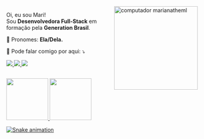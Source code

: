 <img src="https://i.postimg.cc/sgRtb01n/helloworld.png" min-width="220px" max-width="220px" width="220px" align="right" alt="computador marianatheml">

<p align="left"> 
  Oi, eu sou Mari! <br> Sou <strong>Desenvolvedora Full-Stack</strong> em formação pela <strong>Generation Brasil</strong>.
</p>
<p align="left">
  🦄 Pronomes: <strong>Ela/Dela.</strong>
</p>

<p align="left">
  💌 Pode falar comigo por aqui: ⤵️
</p>

<p align="left">
  <a href="https://www.instagram.com/marianatheml/" alt="Instagram">
    <img src="https://img.shields.io/badge/-Instagram-1c1424?style=for-the-badge&logo=Instagram&logoColor=FF79C6&link=https://www.instagram.com/marianatheml"/>
  </a>
  
  <a href="https://www.linkedin.com/in/marianatheml" alt="Linkedin">
    <img src="https://img.shields.io/badge/-Linkedin-1c1424?style=for-the-badge&logo=Linkedin&logoColor=FF79C6&link=https://www.linkedin.com/in/marianatheml"/>
  </a>
  
  <a href="mailto:marianatheml@gmail.com" alt="Email">
    <img src="https://img.shields.io/badge/-Gmail-1c1424?style=for-the-badge&logo=gmail&logoColor=FF79C6"/>
  </a>
</p>


## <div align="center">
  <a href="https://github.com/marianatheml">
  <img height="110em" src="https://github-readme-stats.vercel.app/api/top-langs/?username=marianatheml&layout=compact&langs_count=7&theme=omni"/>
  <img height="110em" src="https://github-readme-stats.vercel.app/api?username=marianatheml&show_icons=true&theme=omni&include_all_commits=true&count_private=true"/>
 
</div>  
  
  ![Snake animation](https://github.com/marianatheml/marianatheml/blob/output/github-contribution-grid-snake.svg)
  
